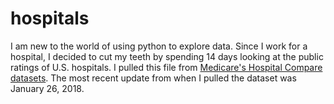# hospitals
I am new to the world of using python to explore data. Since I work for a hospital, I decided to cut my teeth by spending 14 days looking at the public ratings of U.S. hospitals.  I pulled this file from [Medicare's Hospital Compare datasets](https://data.medicare.gov/data/hospital-compare). The most recent update from when I pulled the dataset was January 26, 2018.
